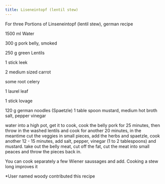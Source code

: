 ```yaml
---
title: Liseneintopf (lentil stew)
---
```


For three Portions of Linseneintopf (lentil stew), german recipe

1500 ml 	 Water

300 g 		 pork belly, smoked

250 g 		 green Lentils

1 stick 	leek 

2 medium sized 	carrot

some 		root celery

1  		laurel leaf

1 stick 	lovage

120 g 		german noodles (Spaetzle)
1 table spoon		mustard, medium hot
  		broth
		salt, pepper
		vinegar

water into a high pot, get it to cook, cook the belly pork for 25 minutes, then throw in the washed lentils and cook for another 20 minutes, in the meantime cut the veggies in small pieces, add the herbs and spaetzle, cook another 12 - 15 minutes, add salt, pepper, vinegar (1 to 2 tablespoons) and mustard. take out the belly meat, cut off the fat, cut the meat into small peaces and throw the pieces back in.


You can cook separately a few Wiener saussages and add.
Cooking a stew long improves it

*User named woody contributed this recipe
